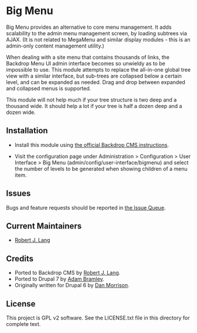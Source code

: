 Big Menu
======================

Big Menu provides an alternative to core menu management. It adds scalability to the admin menu management screen, by loading subtrees via AJAX. (It is not related to MegaMenu and similar display modules - this is an admin-only content management utility.)

When dealing with a site menu that contains thousands of links, the Backdrop Menu UI admin interface becomes so unwieldy as to be impossible to use. This module attempts to replace the all-in-one global tree view with a similar interface, but sub-trees are collapsed below a certain level, and can be expanded as needed. Drag and drop between expanded and collapsed menus is supported.

This module will not help much if your tree structure is two deep and a thousand wide. It should help a lot if your tree is half a dozen deep and a dozen wide.

Installation
------------

- Install this module using [the official Backdrop CMS instructions](https://backdropcms.org/guide/modules).

- Visit the configuration page under Administration > Configuration > User Interface >
  Big Menu (admin/config/user-interface/bigmenu) and select the number of levels to be generated when showing children of a menu item.

Issues
------

Bugs and feature requests should be reported in [the Issue Queue](https://github.com/backdrop-contrib/bigmenu/issues).

Current Maintainers
-------------------

- [Robert J. Lang](https://github.com/bugfolder)

Credits
-------

- Ported to Backdrop CMS by [Robert J. Lang](https://github.com/bugfolder).
- Ported to Drupal 7 by [Adam Bramley](https://www.drupal.org/u/acbramley).
- Originally written for Drupal 6 by [Dan Morrison](https://www.drupal.org/u/dman).

License
-------

This project is GPL v2 software.
See the LICENSE.txt file in this directory for complete text.

